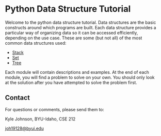# Python Data Structure Tutorial
Welcome to the python data structure tutorial. Data structures are the basic constructs around which programs are built. Each data structure provides a particular way of organizing data so it can be accessed efficiently, depending on the use case. These are some (but not all) of the most common data structures used:

- [Stack](https://github.com/Kyle5150/cse212-final-project/blob/main/1-stack.md)
- [Set](https://github.com/Kyle5150/cse212-final-project/blob/main/2-set.md)
- [Tree](https://github.com/Kyle5150/cse212-final-project/blob/main/3-tree.md)

Each module will contain descriptions and examples. At the end of each module, you will find a problem to solve on your own. You should only look at the solution after you have attempted to solve the problem first.

## Contact
For questions or comments, please send them to:

Kyle Johnson, BYU-Idaho, CSE 212

[joh19128@byui.edu](joh19128@byui.edu)

